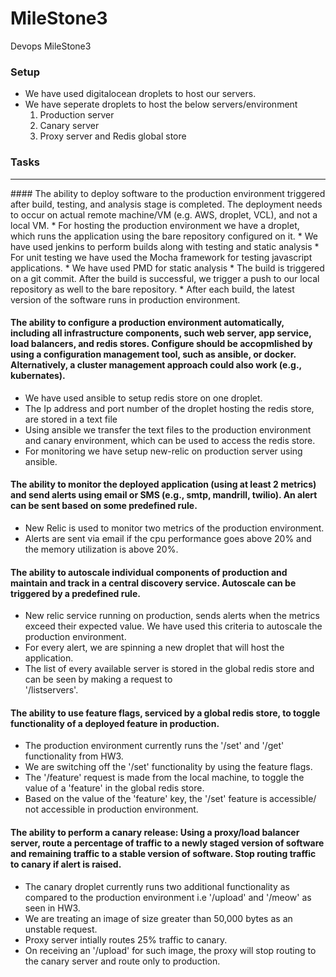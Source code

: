# MileStone3
Devops MileStone3

### Setup

* We have used digitalocean droplets to host our servers.
* We have seperate droplets to host the below servers/environment
  1) Production server
  2) Canary server
  3) Proxy server and Redis global store

### Tasks
<hr>
#### The ability to deploy software to the production environment triggered after build, testing, and analysis stage is completed. The deployment needs to occur on actual remote machine/VM (e.g. AWS, droplet, VCL), and not a local VM.
* For hosting the production environment we have a droplet, which runs the application using the bare repository configured on it.
* We have used jenkins to perform builds along with testing and static analysis
* For unit testing we have used the Mocha framework for testing javascript applications.
* We have used PMD for static analysis
* The build is triggered on a git commit. After the build is successful, we trigger a push to our local repository as well to   the bare repository.
* After each build, the latest version of the software runs in production environment.

#### The ability to configure a production environment automatically, including all infrastructure components, such web server, app service, load balancers, and redis stores. Configure should be accopmlished by using a configuration management tool, such as ansible, or docker. Alternatively, a cluster management approach could also work (e.g., kubernates).
* We have used ansible to setup redis store on one droplet.
* The Ip address and port number of the droplet hosting the redis store, are stored in a text file
* Using ansible we transfer the text files to the production environment and canary environment, which can be used to access   the redis store.
* For monitoring we have setup new-relic on production server using ansible.

#### The ability to monitor the deployed application (using at least 2 metrics) and send alerts using email or SMS (e.g., smtp, mandrill, twilio). An alert can be sent based on some predefined rule.
* New Relic is used to monitor two metrics of the production environment.
* Alerts are sent via email if the cpu performance goes above 20% and the memory utilization is above 20%.

#### The ability to autoscale individual components of production and maintain and track in a central discovery service. Autoscale can be triggered by a predefined rule.
* New relic service running on production, sends alerts when the metrics exceed their expected value. We have used this         criteria to autoscale the production environment.
* For every alert, we are spinning a new droplet that will host the application.
* The list of every available server is stored in the global redis store and can be seen by making a request to            
  '/listservers'.

#### The ability to use feature flags, serviced by a global redis store, to toggle functionality of a deployed feature in production.
* The production environment currently runs the '/set' and '/get' functionality from HW3.
* We are switching off the '/set' functionality by using the feature flags.
* The '/feature' request is made from the local machine, to toggle the value of a 'feature' in the global redis store.
* Based on the value of the 'feature' key, the '/set' feature is accessible/ not accessible in production environment.

#### The ability to perform a canary release: Using a proxy/load balancer server, route a percentage of traffic to a newly staged version of software and remaining traffic to a stable version of software. Stop routing traffic to canary if alert is raised.
* The canary droplet currently runs two additional functionality as compared to the production environment i.e '/upload' and   '/meow' as seen in HW3.
* We are treating an image of size greater than 50,000 bytes as an unstable request.
* Proxy server intially routes 25% traffic to canary.
* On receiving an '/upload' for such image, the proxy will stop routing to the canary server and route only to production.










